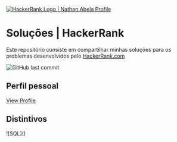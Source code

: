 <p align="left">
    <a href="https://www.hackerrank.com/diegomcs">
        <img alt="HackerRank Logo | Nathan Abela Profile" src="https://hrcdn.net/fcore/assets/brand/typemark_60x200-7435b42d20.svg" >
    </a>

# Soluções | HackerRank

Este repositório consiste em compartilhar minhas soluções para os problemas desenvolvidos pelo <a href="https://www.hackerrank.com"> HackerRank.com </a>

<img alt="GitHub last commit" src="https://img.shields.io/github/last-commit/diegomcs/HackerRank?style=plastic">


## Perfil pessoal

[View Profile](https://www.hackerrank.com/diegomcs)

## Distintivos

![SQL](<path fill="url(#badge-silver-gradient)" d="M98.28277,47.36h0c-.18459-9.382-.87983-17.797-2.0917-19.8595-1.02214-1.742-6.1721-5.43476-12.6195-9.45853L66.3804,8.23311C59.94162,4.89541,54.4699,2.5,52.49778,2.5c-2.42987,0-10.17687,3.63131-18.49789,8.18049-6.30411,3.44623-12.9328,7.41557-17.83631,10.74623-3.85037,2.61278-6.63864,4.828-7.35893,6.07393-.73574,1.27216-1.28014,4.91124-1.63613,9.67794l-.00014-.00008c-.45195,6.03951-.599,13.88935-.43933,21.10033.20233,9.11082.89243,17.18541,2.07561,19.22049C11.66541,82.42328,46.78277,102.5,52.49778,102.5c2.374,0,9.82245-3.47115,17.92388-7.87722,6.4-3.48081,13.19866-7.5418,18.23618-10.9459l-.00046-.00026c3.93694-2.6605,6.80064-4.91944,7.53385-6.17728.72907-1.2482,1.27024-4.80557,1.62881-9.48065l-.00014-.00008C98.269,62.13222,98.42408,54.47227,98.28277,47.36Z" transform="translate(-6.66667 -2.5)"></path>)

